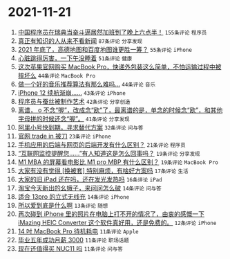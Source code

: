 # 2021-11-21

1. [中国程序员在瑞典当奋斗逼居然加班到了晚上六点半！](https://www.v2ex.com/t/816950) `155条评论` `程序员`
1. [真正有知识的人从来不看新闻](https://www.v2ex.com/t/816886) `87条评论` `分享发现`
1. [2021 年底了，高德地图和百度地图谁更胜一筹？](https://www.v2ex.com/t/816887) `55条评论` `iPhone`
1. [心脏跳得厉害，一下午没睡着](https://www.v2ex.com/t/816944) `51条评论` `健康`
1. [这次苹果官网购买 MacBook Pro，快递外包装这么简单，不怕运输过程中被摔坏么](https://www.v2ex.com/t/816933) `44条评论` `MacBook Pro`
1. [做一个好的音乐推荐算法有那么难吗…](https://www.v2ex.com/t/816891) `44条评论` `音乐`
1. [iPhone 12 续航渐崩……](https://www.v2ex.com/t/816893) `43条评论` `iPhone`
1. [程序员与蚕丝被制作艺术](https://www.v2ex.com/t/816946) `42条评论` `分享创造`
1. [离谱， o 不念“喔”，改成念“欧”了，最离谱的是，单念的时候念“欧”，和其他字母拼的时候还念“喔”。](https://www.v2ex.com/t/816955) `41条评论` `分享发现`
1. [阿里小号快到期，寻求替代方案](https://www.v2ex.com/t/816892) `32条评论` `问与答`
1. [官网 trade in 被刀](https://www.v2ex.com/t/816890) `23条评论` `iPhone`
1. [手机应用的后端与网页的后端开发有什么区别？](https://www.v2ex.com/t/816922) `21条评论` `程序员`
1. [“互联网监控提醒您……”有人知道这是怎么回事吗？](https://www.v2ex.com/t/816945) `19条评论` `分享发现`
1. [M1 MBA 的屏幕看电影比 M1 pro MBP 有什么区别？](https://www.v2ex.com/t/816913) `19条评论` `MacBook Pro`
1. [大家有没有觉得 [换被套] 特别麻烦，有啥好方案吗](https://www.v2ex.com/t/816993) `17条评论` `生活`
1. [大家的旧 iPad 还在吗，还在发光发热吗](https://www.v2ex.com/t/816978) `16条评论` `iPad`
1. [淘宝今天新出的幺蛾子，来问问怎么破](https://www.v2ex.com/t/816923) `14条评论` `问与答`
1. [适合 13pro 的立式无线充](https://www.v2ex.com/t/816921) `14条评论` `iPhone`
1. [所以爱到底是什么啊](https://www.v2ex.com/t/816970) `13条评论` `随想`
1. [再次碰到 iPhone 里的照片在电脑上打不开的情况了，由衷的感慨一下 iMazing HEIC Converter 这个软件真好用，还是免费的。](https://www.v2ex.com/t/816906) `12条评论` `iPhone`
1. [14 吋 MacBook Pro 待机耗电](https://www.v2ex.com/t/816992) `11条评论` `Apple`
1. [毕业五年成功月薪 3000](https://www.v2ex.com/t/816983) `11条评论` `职场话题`
1. [现在还值得买 NUC11 吗](https://www.v2ex.com/t/816959) `11条评论` `问与答`
